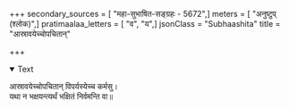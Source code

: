 +++
secondary_sources = [ "महा-सुभाषित-सङ्ग्रहः - 5672",]
meters = [ "अनुष्टुप् (श्लोक)",]
pratimaalaa_letters = [ "व", "य",]
jsonClass = "Subhaashita"
title = "आस्रावयेच्चोपचितान्"

+++

<details open><summary>Text</summary>

आस्रावयेच्चोपचितान् विपर्यस्येच्च कर्मसु।  
यथा न भक्षयन्त्यर्थं भक्षितं निर्वमन्ति वा॥
</details>
